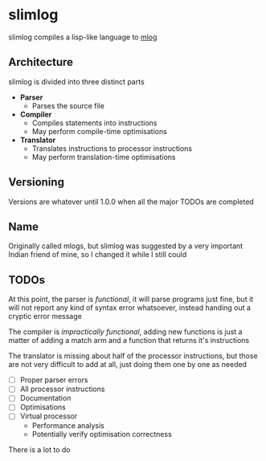 # slimlog
slimlog compiles a lisp-like language to [mlog](https://mindustrygame.github.io/wiki/logic/0-introduction/)

## Architecture
slimlog is divided into three distinct parts
- **Parser**
  - Parses the source file
- **Compiler**
  - Compiles statements into instructions
  - May perform compile-time optimisations
- **Translator**
  - Translates instructions to processor instructions
  - May perform translation-time optimisations

## Versioning
Versions are whatever until 1.0.0 when all the major TODOs are completed

## Name
Originally called mlogs, but slimlog was suggested by a very important Indian friend of mine,
so I changed it while I still could

## TODOs
At this point, the parser is *functional*, it will parse programs just fine,
but it will not report any kind of syntax error whatsoever, instead handing out a cryptic error message

The compiler is *impractically functional*, adding new functions is
just a matter of adding a match arm and a function that returns it's instructions

The translator is missing about half of the processor instructions, but those
are not very difficult to add at all, just doing them one by one as needed

* [ ] Proper parser errors
* [ ] All processor instructions
* [ ] Documentation
* [ ] Optimisations
* [ ] Virtual processor
  - Performance analysis
  - Potentially verify optimisation correctness

There is a lot to do
